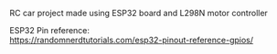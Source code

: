 RC car project made using ESP32 board and L298N motor controller

ESP32 Pin reference:<br>
https://randomnerdtutorials.com/esp32-pinout-reference-gpios/
